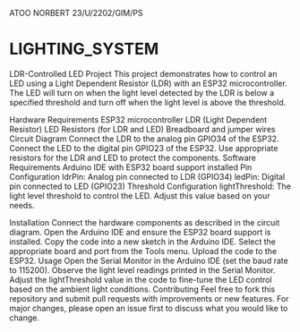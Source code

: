 
ATOO NORBERT 23/U/2202/GIM/PS
# LIGHTING_SYSTEM
LDR-Controlled LED Project
This project demonstrates how to control an LED using a Light Dependent Resistor (LDR) with an ESP32 microcontroller. The LED will turn on when the light level detected by the LDR is below a specified threshold and turn off when the light level is above the threshold.

Hardware Requirements
ESP32 microcontroller
LDR (Light Dependent Resistor)
LED
Resistors (for LDR and LED)
Breadboard and jumper wires
Circuit Diagram
Connect the LDR to the analog pin GPIO34 of the ESP32.
Connect the LED to the digital pin GPIO23 of the ESP32.
Use appropriate resistors for the LDR and LED to protect the components.
Software Requirements
Arduino IDE with ESP32 board support installed
Pin Configuration
ldrPin: Analog pin connected to LDR (GPIO34)
ledPin: Digital pin connected to LED (GPIO23)
Threshold Configuration
lightThreshold: The light level threshold to control the LED. Adjust this value based on your needs.

Installation
Connect the hardware components as described in the circuit diagram.
Open the Arduino IDE and ensure the ESP32 board support is installed.
Copy the code into a new sketch in the Arduino IDE.
Select the appropriate board and port from the Tools menu.
Upload the code to the ESP32.
Usage
Open the Serial Monitor in the Arduino IDE (set the baud rate to 115200).
Observe the light level readings printed in the Serial Monitor.
Adjust the lightThreshold value in the code to fine-tune the LED control based on the ambient light conditions.
Contributing
Feel free to fork this repository and submit pull requests with improvements or new features. For major changes, please open an issue first to discuss what you would like to change.
